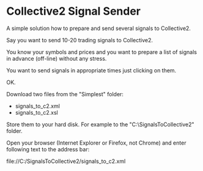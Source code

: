 # Collective2 Signal Sender

A simple solution how to prepare and send several signals to Collective2.  

Say you want to send 10-20 trading signals to Collective2.

You know your symbols and prices and you want to prepare a list of signals in advance (off-line) without any stress. 

You want to send signals in appropriate times just clicking on them.

OK.

Download two files from the "Simplest" folder: 
- signals_to_c2.xml 
- signals_to_c2.xsl

Store them to your hard disk. For example to the "C:\SignalsToCollective2" folder.

Open your browser (Internet Explorer or Firefox, not Chrome) and enter following text to the address bar:

file://C:/SignalsToCollective2/signals_to_c2.xml

    